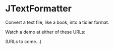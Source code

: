 # JTextFormatter

Convert a text file, like a book, into a tidier format.

Watch a demo at either of these URLs:

(URLs to come...)
